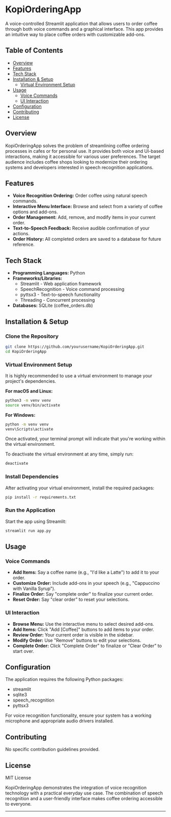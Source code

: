 # KopiOrderingApp

A voice-controlled Streamlit application that allows users to order coffee through both voice commands and a graphical interface. This app provides an intuitive way to place coffee orders with customizable add-ons.

## Table of Contents

- [Overview](#overview)
- [Features](#features)
- [Tech Stack](#tech-stack)
- [Installation & Setup](#installation--setup)
  - [Virtual Environment Setup](#virtual-environment-setup)
- [Usage](#usage)
  - [Voice Commands](#voice-commands)
  - [UI Interaction](#ui-interaction)
- [Configuration](#configuration)
- [Contributing](#contributing)
- [License](#license)

## Overview

KopiOrderingApp solves the problem of streamlining coffee ordering processes in cafes or for personal use. It provides both voice and UI-based interactions, making it accessible for various user preferences. The target audience includes coffee shops looking to modernize their ordering systems and developers interested in speech recognition applications.

## Features

- **Voice Recognition Ordering:** Order coffee using natural speech commands.
- **Interactive Menu Interface:** Browse and select from a variety of coffee options and add-ons.
- **Order Management:** Add, remove, and modify items in your current order.
- **Text-to-Speech Feedback:** Receive audible confirmation of your actions.
- **Order History:** All completed orders are saved to a database for future reference.

## Tech Stack

- **Programming Languages:** Python
- **Frameworks/Libraries:**
  - Streamlit - Web application framework
  - SpeechRecognition - Voice command processing
  - pyttsx3 - Text-to-speech functionality
  - Threading - Concurrent processing
- **Databases:** SQLite (coffee_orders.db)

## Installation & Setup

### Clone the Repository

```bash
git clone https://github.com/yourusername/KopiOrderingApp.git
cd KopiOrderingApp
```

### Virtual Environment Setup

It is highly recommended to use a virtual environment to manage your project's dependencies.

**For macOS and Linux:**

```bash
python3 -m venv venv
source venv/bin/activate
```

**For Windows:**

```bash
python -m venv venv
venv\Scripts\activate
```

Once activated, your terminal prompt will indicate that you're working within the virtual environment.

To deactivate the virtual environment at any time, simply run:

```bash
deactivate
```

### Install Dependencies

After activating your virtual environment, install the required packages:

```bash
pip install -r requirements.txt
```

### Run the Application

Start the app using Streamlit:

```bash
streamlit run app.py
```

## Usage

### Voice Commands

- **Add Items:** Say a coffee name (e.g., "I'd like a Latte") to add it to your order.
- **Customize Order:** Include add-ons in your speech (e.g., "Cappuccino with Vanilla Syrup").
- **Finalize Order:** Say "complete order" to finalize your current order.
- **Reset Order:** Say "clear order" to reset your selections.

### UI Interaction

- **Browse Menu:** Use the interactive menu to select desired add-ons.
- **Add Items:** Click "Add [Coffee]" buttons to add items to your order.
- **Review Order:** Your current order is visible in the sidebar.
- **Modify Order:** Use "Remove" buttons to edit your selections.
- **Complete Order:** Click "Complete Order" to finalize or "Clear Order" to start over.

## Configuration

The application requires the following Python packages:

- streamlit
- sqlite3
- speech_recognition
- pyttsx3

For voice recognition functionality, ensure your system has a working microphone and appropriate audio drivers installed.

## Contributing

No specific contribution guidelines provided.

## License

MIT License

KopiOrderingApp demonstrates the integration of voice recognition technology with a practical everyday use case. The combination of speech recognition and a user-friendly interface makes coffee ordering accessible to everyone.

---
